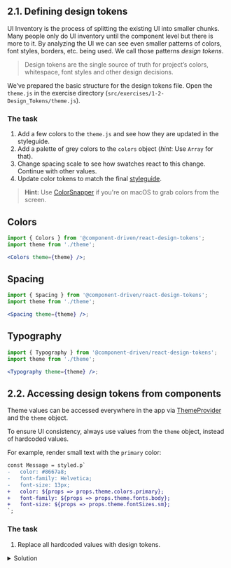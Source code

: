 ## 2.1. Defining design tokens

UI Inventory is the process of splitting the existing UI into smaller chunks. Many people only do UI inventory until the component level but there is more to it. By analyzing the UI we can see even smaller patterns of colors, font styles, borders, etc. being used. We call those patterns _design tokens_.

> Design tokens are the single source of truth for project’s colors, whitespace, font styles and other design decisions.

We’ve prepared the basic structure for the design tokens file. Open the `theme.js` in the exercise directory (`src/exercises/1-2-Design_Tokens/theme.js`).

### The task

1. Add a few colors to the `theme.js` and see how they are updated in the styleguide.
1. Add a palette of grey colors to the `colors` object (_hint_: Use `Array` for that).
1. Change spacing scale to see how swatches react to this change. Continue with other values.
1. Update color tokens to match the final [styleguide](https://cdds.netlify.com/styleguide/#/Foundation?id=colors).

> **Hint:** Use [ColorSnapper](https://colorsnapper.com) if you're on macOS to grab colors from the screen.

## Colors

```jsx noeditor
import { Colors } from '@component-driven/react-design-tokens';
import theme from './theme';

<Colors theme={theme} />;
```

## Spacing

```jsx noeditor
import { Spacing } from '@component-driven/react-design-tokens';
import theme from './theme';

<Spacing theme={theme} />;
```

## Typography

```jsx noeditor
import { Typography } from '@component-driven/react-design-tokens';
import theme from './theme';

<Typography theme={theme} />;
```

## 2.2. Accessing design tokens from components

Theme values can be accessed everywhere in the app via [ThemeProvider](https://github.com/component-driven/component-driven-development/blob/master/src/ThemeProvider.js) and the `theme` object.

To ensure UI consistency, always use values from the `theme` object, instead of hardcoded values.

For example, render small text with the `primary` color:

```diff
const Message = styled.p`
-   color: #8667a8;
-   font-family: Helvetica;
-   font-size: 13px;
+   color: ${props => props.theme.colors.primary};
+   font-family: ${props => props.theme.fonts.body};
+   font-size: ${props => props.theme.fontSizes.sm};
`;
```

### The task

1. Replace all hardcoded values with design tokens.

<details>
 <summary>Solution</summary>

The `Button` component (`src/exercises/1-2-Design_Tokens/Button.js`):

```jsx {"file": "final/Button.js", "static": true}
```

The `LoginForm` component (`src/exercises/1-2-Design_Tokens/LoginForm.js`):

```jsx {"file": "final/LoginForm.js", "static": true}
```

</details>
